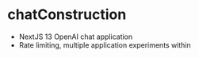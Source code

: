 # chatConstruction

- NextJS 13 OpenAI chat application
- Rate limiting, multiple application experiments within
